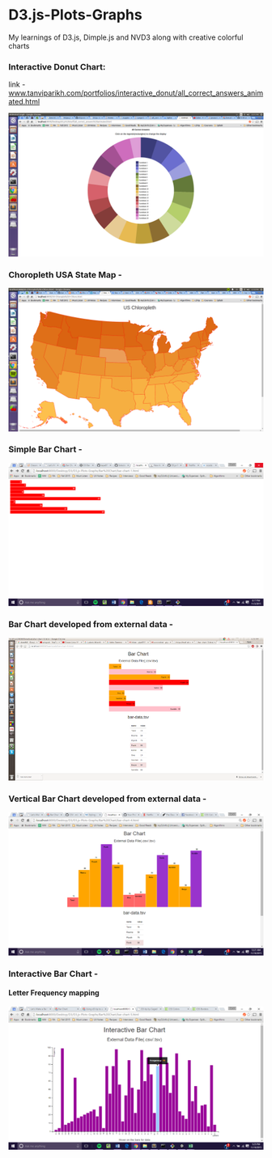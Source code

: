 # D3.js-Plots-Graphs
My learnings of D3.js, Dimple.js and NVD3 along with creative colorful charts


### Interactive Donut Chart:
link -  www.tanviparikh.com/portfolios/interactive_donut/all_correct_answers_animated.html 

![Alt text](https://github.com/tapa8728/D3.js-Plots-Graphs/blob/master/screenshots/donut.png "Interactive Donut")

### Choropleth USA State Map - 
![Alt text](https://github.com/tapa8728/D3.js-Plots-Graphs/blob/master/screenshots/Usa1.png "Choropleth USA")

### Simple Bar Chart - 
![Alt text](https://github.com/tapa8728/D3.js-Plots-Graphs/blob/master/screenshots/barchart1.png "Simple Bar 1")

### Bar Chart developed from external data - 
![Alt text](https://github.com/tapa8728/D3.js-Plots-Graphs/blob/master/screenshots/barchart3.png "Simple Bar 3")

### Vertical Bar Chart developed from external data - 
![Alt text](https://github.com/tapa8728/D3.js-Plots-Graphs/blob/master/screenshots/barchart4.png "Simple Bar 3")

### Interactive Bar Chart -
#### Letter Frequency mapping 
![Alt text](https://github.com/tapa8728/D3.js-Plots-Graphs/blob/master/screenshots/barchart5.png "Simple Bar 3")
